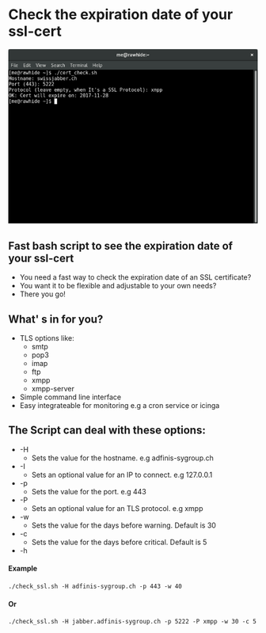 # Check the expiration date of your ssl-cert
![certcheck](pic/certcheck.png?raw=true)

## Fast bash script to see the expiration date of your ssl-cert
* You need a fast way to check the expiration date of an SSL certificate?
* You want it to be flexible and adjustable to your own needs?
* There you go!

## What' s in for you?
* TLS options like:
  * smtp
  * pop3
  * imap
  * ftp
  * xmpp
  * xmpp-server
* Simple command line interface
* Easy integrateable for monitoring e.g a cron service or icinga

## The Script can deal with these options:
* -H
  * Sets the value for the hostname. e.g adfinis-sygroup.ch
* -I
  * Sets an optional value for an IP to connect. e.g 127.0.0.1
* -p
  * Sets the value for the port. e.g 443
* -P
  * Sets an optional value for an TLS protocol. e.g xmpp
* -w
  * Sets the value for the days before warning. Default is 30
* -c
  * Sets the value for the days before critical. Default is 5
* -h


#### Example
```
./check_ssl.sh -H adfinis-sygroup.ch -p 443 -w 40
```
#### Or
```
./check_ssl.sh -H jabber.adfinis-sygroup.ch -p 5222 -P xmpp -w 30 -c 5
```

